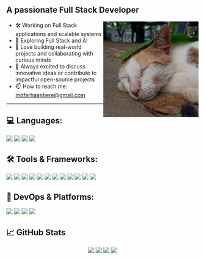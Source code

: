 ## A passionate Full Stack Developer

<img align="right" src="Developer.jpeg" alt="Fraan - the coder" width="250"/>

- 🛠️ Working on Full Stack applications and scalable systems
- 🤖 Exploring Full Stack and AI 
- 🤝 Love building real-world projects and collaborating with curious minds  
- 🚀 Always excited to discuss innovative ideas or contribute to impactful open-source projects  
- 📫 How to reach me: [mdfarhaanhere@gmail.com](mailto:mdfarhaanhere@gmail.com)


---

## 💻 Languages:
<p align="left">
  <img src="https://img.shields.io/badge/C++-00599C?style=for-the-badge&logo=cplusplus&logoColor=white"/>
  <img src="https://img.shields.io/badge/Python-3776AB?style=for-the-badge&logo=python&logoColor=white"/>
  <img src="https://img.shields.io/badge/JavaScript-F7DF1E?style=for-the-badge&logo=javascript&logoColor=black"/>
  <img src="https://img.shields.io/badge/Java-ED8B00?style=for-the-badge&logo=java&logoColor=white"/>

</p>

## 🛠️ Tools & Frameworks:
<p align="left">
  <img src="https://img.shields.io/badge/React-61DAFB?style=for-the-badge&logo=react&logoColor=black"/>
  <img src="https://img.shields.io/badge/Vite-646CFF?logo=vite&logoColor=fff"/>
  <img src="https://img.shields.io/badge/Bootstrap-7952B3?logo=bootstrap&logoColor=fff"/>
  <img src="https://img.shields.io/badge/Node.js-339933?style=for-the-badge&logo=nodedotjs&logoColor=white"/>
  <img src="https://img.shields.io/badge/Express.js-000000?style=for-the-badge&logo=express&logoColor=white"/>
  <img src="https://img.shields.io/badge/FastAPI-009485.svg?logo=fastapi&logoColor=white"/>
  <img src="https://img.shields.io/badge/PostgreSQL-316192?style=for-the-badge&logo=postgresql&logoColor=white"/>
  <img src="https://img.shields.io/badge/Sequelize-52B0E7?style=for-the-badge&logo=Sequelize&logoColor=white"/>
  <img src="https://img.shields.io/badge/MongoDB-47A248?style=for-the-badge&logo=mongodb&logoColor=white"/>
  <img src="https://img.shields.io/badge/MySQL-4479A1?style=for-the-badge&logo=mysql&logoColor=white"/>
  <img src="https://img.shields.io/badge/Flask-000000?style=for-the-badge&logo=flask&logoColor=white"/>
  <img src="https://img.shields.io/badge/SQLite-%2307405e.svg?logo=sqlite&logoColor=white"/>

  
</p>

## 🔧 DevOps & Platforms:
<p align="left">
  <img src="https://img.shields.io/badge/Amazon_AWS-FF9900?style=for-the-badge&logo=amazonaws&logoColor=white"/>
  <img src="https://img.shields.io/badge/Postman-FF6C37?style=for-the-badge&logo=postman&logoColor=white"/>
  <img src="https://img.shields.io/badge/Git-F05032?style=for-the-badge&logo=git&logoColor=white"/>
  <img src="https://img.shields.io/badge/GitHub-181717?style=for-the-badge&logo=github&logoColor=white"/>
</p>

## 📈 GitHub Stats

<p align="center">
  <img src="https://github-readme-stats.vercel.app/api?username=FraanW&show_icons=true&theme=github_dark&hide_title=true" />
  <img src="https://github-readme-stats.vercel.app/api/top-langs/?username=FraanW&layout=compact&theme=github_dark" />
  <img src="https://streak-stats.demolab.com/?user=FraanKey&theme=dark&hide_border=true" />
  <img src="https://github-readme-activity-graph.vercel.app/graph?username=FraanW&bg_color=1e1e1e&color=9e4c98&line=5BC0BE&point=FFFFFF&area=true&hide_border=true" />
</p>

